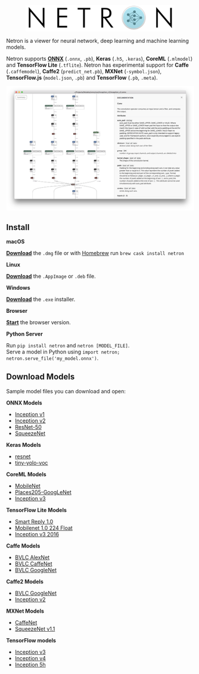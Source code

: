 
<p align='center'><img width='400' src='media/logo.png'/></p>

Netron is a viewer for neural network, deep learning and machine learning models. 

Netron supports **[ONNX](http://onnx.ai)** (`.onnx`, `.pb`), **Keras** (`.h5`, `.keras`), **CoreML** (`.mlmodel`) and **TensorFlow Lite** (`.tflite`). Netron has experimental support for **Caffe** (`.caffemodel`), **Caffe2** (`predict_net.pb`), **MXNet** (`-symbol.json`), **TensorFlow.js** (`model.json`, `.pb`) and **TensorFlow** (`.pb`, `.meta`).

<p align='center'><a href='https://www.lutzroeder.com/ai'><img src='media/screenshot.png' width='800'></a></p>

## Install

**macOS**

[**Download**](https://github.com/lutzroeder/Netron/releases/latest) the `.dmg` file or with [Homebrew](https://caskroom.github.io) run `brew cask install netron`

**Linux**

[**Download**](https://github.com/lutzroeder/Netron/releases/latest) the `.AppImage` or `.deb` file. 

**Windows**

[**Download**](https://github.com/lutzroeder/Netron/releases/latest) the `.exe` installer.

**Browser**

[**Start**](https://www.lutzroeder.com/ai/netron) the browser version.


**Python Server**

Run `pip install netron` and `netron [MODEL_FILE]`.  
Serve a model in Python using `import netron; netron.serve_file('my_model.onnx')`.

## Download Models

Sample model files you can download and open:

**ONNX Models**

* [Inception v1](https://s3.amazonaws.com/download.onnx/models/inception_v1.tar.gz)
* [Inception v2](https://s3.amazonaws.com/download.onnx/models/inception_v2.tar.gz)
* [ResNet-50](https://s3.amazonaws.com/download.onnx/models/resnet50.tar.gz)
* [SqueezeNet](https://s3.amazonaws.com/download.onnx/models/squeezenet.tar.gz)

**Keras Models**

* [resnet](https://github.com/Hyperparticle/one-pixel-attack-keras/raw/master/networks/models/resnet.h5)
* [tiny-yolo-voc](https://github.com/hollance/YOLO-CoreML-MPSNNGraph/raw/master/Convert/yad2k/model_data/tiny-yolo-voc.h5)

**CoreML Models**

* [MobileNet](https://docs-assets.developer.apple.com/coreml/models/MobileNet.mlmodel)
* [Places205-GoogLeNet](https://docs-assets.developer.apple.com/coreml/models/GoogLeNetPlaces.mlmodel)
* [Inception v3](https://docs-assets.developer.apple.com/coreml/models/Inceptionv3.mlmodel)

**TensorFlow Lite Models**

* [Smart Reply 1.0 ](https://storage.googleapis.com/download.tensorflow.org/models/tflite/smartreply_1.0_2017_11_01.zip)
* [Mobilenet 1.0 224 Float](https://storage.googleapis.com/download.tensorflow.org/models/tflite/mobilenet_v1_1.0_224_float_2017_11_08.zip)
* [Inception v3 2016](https://storage.googleapis.com/download.tensorflow.org/models/tflite/inception_v3_slim_2016_android_2017_11_10.zip)

**Caffe Models**

* [BVLC AlexNet](http://dl.caffe.berkeleyvision.org/bvlc_alexnet.caffemodel)
* [BVLC CaffeNet](http://dl.caffe.berkeleyvision.org/bvlc_reference_caffenet.caffemodel)
* [BVLC GoogleNet](http://dl.caffe.berkeleyvision.org/bvlc_googlenet.caffemodel)

**Caffe2 Models**

* [BVLC GoogleNet](https://github.com/caffe2/models/raw/master/bvlc_googlenet/predict_net.pb)
* [Inception v2](https://github.com/caffe2/models/raw/master/inception_v2/predict_net.pb)

**MXNet Models**

* [CaffeNet](http://data.dmlc.ml/models/imagenet/squeezenet/squeezenet_v1.1-symbol.json)
* [SqueezeNet v1.1](https://mxnet.incubator.apache.org/model_zoo/index.html)

**TensorFlow models**

* [Inception v3](https://storage.googleapis.com/download.tensorflow.org/models/inception_v3_2016_08_28_frozen.pb.tar.gz)
* [Inception v4](https://storage.googleapis.com/download.tensorflow.org/models/inception_v4_2016_09_09_frozen.pb.tar.gz)
* [Inception 5h](https://storage.googleapis.com/download.tensorflow.org/models/inception5h.zip)
